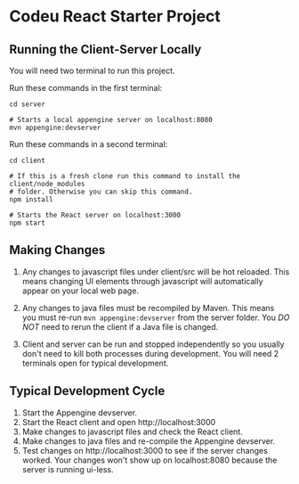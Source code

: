 # Codeu React Starter Project

## Running the Client-Server Locally

You will need two terminal to run this project.

Run these commands in the first terminal:

```
cd server

# Starts a local appengine server on localhost:8080
mvn appengine:devserver
```

Run these commands in a second terminal:

```
cd client

# If this is a fresh clone run this command to install the client/node_modules
# folder. Otherwise you can skip this command.
npm install

# Starts the React server on localhost:3000
npm start

```

## Making Changes

1. Any changes to javascript files under client/src will be hot reloaded. This means changing UI elements through javascript will automatically appear on your local web page.

2. Any changes to java files must be recompiled by Maven. This means you must re-run `mvn appengine:devserver` from the server folder. You _DO NOT_ need to rerun the client if a Java file is changed.

3. Client and server can be run and stopped independently so you usually don't need to kill both processes during development. You will need 2 terminals open for typical development.

## Typical Development Cycle

1. Start the Appengine devserver.
2. Start the React client and open http://localhost:3000
3. Make changes to javascript files and check the React client.
4. Make changes to java files and re-compile the Appengine devserver.
5. Test changes on http://localhost:3000 to see if the server changes worked. Your changes won't show up on localhost:8080 because the server is running ui-less.
